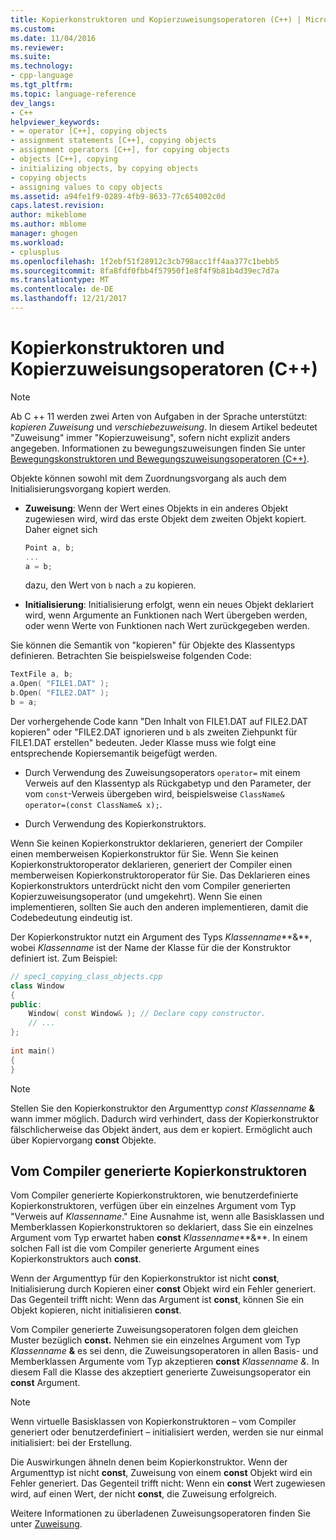 ```yaml
---
title: Kopierkonstruktoren und Kopierzuweisungsoperatoren (C++) | Microsoft Docs
ms.custom: 
ms.date: 11/04/2016
ms.reviewer: 
ms.suite: 
ms.technology:
- cpp-language
ms.tgt_pltfrm: 
ms.topic: language-reference
dev_langs:
- C++
helpviewer_keywords:
- = operator [C++], copying objects
- assignment statements [C++], copying objects
- assignment operators [C++], for copying objects
- objects [C++], copying
- initializing objects, by copying objects
- copying objects
- assigning values to copy objects
ms.assetid: a94fe1f9-0289-4fb9-8633-77c654002c0d
caps.latest.revision: 
author: mikeblome
ms.author: mblome
manager: ghogen
ms.workload:
- cplusplus
ms.openlocfilehash: 1f2ebf51f28912c3cb798acc1ff4aa377c1bebb5
ms.sourcegitcommit: 8fa8fdf0fbb4f57950f1e8f4f9b81b4d39ec7d7a
ms.translationtype: MT
ms.contentlocale: de-DE
ms.lasthandoff: 12/21/2017
---
```

# <a name="copy-constructors-and-copy-assignment-operators-c"></a>Kopierkonstruktoren und Kopierzuweisungsoperatoren (C++)
> [!NOTE]
>  Ab C ++ 11 werden zwei Arten von Aufgaben in der Sprache unterstützt: *kopieren Zuweisung* und *verschiebezuweisung*. In diesem Artikel bedeutet "Zuweisung" immer "Kopierzuweisung", sofern nicht explizit anders angegeben. Informationen zu bewegungszuweisungen finden Sie unter [Bewegungskonstruktoren und Bewegungszuweisungsoperatoren (C++)](http://msdn.microsoft.com/en-us/1442de5f-37a5-42a1-83a6-ec9cfe0414db).  
>   
>  Objekte können sowohl mit dem Zuordnungsvorgang als auch dem Initialisierungsvorgang kopiert werden.  
  
-   **Zuweisung**: Wenn der Wert eines Objekts in ein anderes Objekt zugewiesen wird, wird das erste Objekt dem zweiten Objekt kopiert. Daher eignet sich  
  
    ```cpp  
    Point a, b;  
    ...  
    a = b;  
    ```  
  
     dazu, den Wert von `b` nach `a` zu kopieren.  
  
-   **Initialisierung**: Initialisierung erfolgt, wenn ein neues Objekt deklariert wird, wenn Argumente an Funktionen nach Wert übergeben werden, oder wenn Werte von Funktionen nach Wert zurückgegeben werden.  
  
 Sie können die Semantik von "kopieren" für Objekte des Klassentyps definieren. Betrachten Sie beispielsweise folgenden Code:  
  
```cpp  
TextFile a, b;  
a.Open( "FILE1.DAT" );  
b.Open( "FILE2.DAT" );  
b = a;  
```  
  
 Der vorhergehende Code kann "Den Inhalt von FILE1.DAT auf FILE2.DAT kopieren" oder "FILE2.DAT ignorieren und `b` als zweiten Ziehpunkt für FILE1.DAT erstellen" bedeuten. Jeder Klasse muss wie folgt eine entsprechende Kopiersemantik beigefügt werden.  
  
-   Durch Verwendung des Zuweisungsoperators `operator=` mit einem Verweis auf den Klassentyp als Rückgabetyp und den Parameter, der vom `const`-Verweis übergeben wird, beispielsweise `ClassName& operator=(const ClassName& x);`.  
  
-   Durch Verwendung des Kopierkonstruktors.   
  
 Wenn Sie keinen Kopierkonstruktor deklarieren, generiert der Compiler einen memberweisen Kopierkonstruktor für Sie.  Wenn Sie keinen Kopierkonstruktoroperator deklarieren, generiert der Compiler einen memberweisen Kopierkonstruktoroperator für Sie. Das Deklarieren eines Kopierkonstruktors unterdrückt nicht den vom Compiler generierten Kopierzuweisungsoperator (und umgekehrt). Wenn Sie einen implementieren, sollten Sie auch den anderen implementieren, damit die Codebedeutung eindeutig ist.  
   
 Der Kopierkonstruktor nutzt ein Argument des Typs *Klassenname***&**, wobei *Klassenname* ist der Name der Klasse für die der Konstruktor definiert ist. Zum Beispiel:  
  
```cpp  
// spec1_copying_class_objects.cpp  
class Window  
{  
public:  
    Window( const Window& ); // Declare copy constructor.  
    // ...  
};  
  
int main()  
{  
}  
```  
  
> [!NOTE]
>  Stellen Sie den Kopierkonstruktor den Argumenttyp *const Klassenname*  **&**  wann immer möglich. Dadurch wird verhindert, dass der Kopierkonstruktor fälschlicherweise das Objekt ändert, aus dem er kopiert. Ermöglicht auch über Kopiervorgang **const** Objekte.  
  
## <a name="compiler-generated-copy-constructors"></a>Vom Compiler generierte Kopierkonstruktoren  
 Vom Compiler generierte Kopierkonstruktoren, wie benutzerdefinierte Kopierkonstruktoren, verfügen über ein einzelnes Argument vom Typ "Verweis auf *Klassenname*." Eine Ausnahme ist, wenn alle Basisklassen und Memberklassen Kopierkonstruktoren so deklariert, dass Sie ein einzelnes Argument vom Typ erwartet haben **const** *Klassenname***&**. In einem solchen Fall ist die vom Compiler generierte Argument eines Kopierkonstruktors auch **const**.  
  
 Wenn der Argumenttyp für den Kopierkonstruktor ist nicht **const**, Initialisierung durch Kopieren einer **const** Objekt wird ein Fehler generiert. Das Gegenteil trifft nicht: Wenn das Argument ist **const**, können Sie ein Objekt kopieren, nicht initialisieren **const**.  
  
 Vom Compiler generierte Zuweisungsoperatoren folgen dem gleichen Muster bezüglich **const.** Nehmen sie ein einzelnes Argument vom Typ *Klassenname*  **&**  es sei denn, die Zuweisungsoperatoren in allen Basis- und Memberklassen Argumente vom Typ akzeptieren **const** *Klassenname &.* In diesem Fall die Klasse des akzeptiert generierte Zuweisungsoperator ein **const** Argument.  
  
> [!NOTE]
>  Wenn virtuelle Basisklassen von Kopierkonstruktoren – vom Compiler generiert oder benutzerdefiniert – initialisiert werden, werden sie nur einmal initialisiert: bei der Erstellung.  
  
 Die Auswirkungen ähneln denen beim Kopierkonstruktor. Wenn der Argumenttyp ist nicht **const**, Zuweisung von einem **const** Objekt wird ein Fehler generiert. Das Gegenteil trifft nicht: Wenn ein **const** Wert zugewiesen wird, auf einen Wert, der nicht **const**, die Zuweisung erfolgreich.  
  
 Weitere Informationen zu überladenen Zuweisungsoperatoren finden Sie unter [Zuweisung](../cpp/assignment.md).  
  
